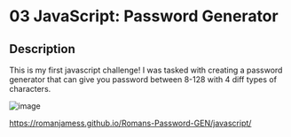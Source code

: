 # 03 JavaScript: Password Generator
## Description 
 This is my first javascript challenge! I was tasked with creating a password generator that can give you password between 8-128 with  4 diff types of characters.

 ![image](https://user-images.githubusercontent.com/118143164/209265513-05075346-93e7-4eaf-aed9-87b93a0792ed.png)


https://romanjamess.github.io/Romans-Password-GEN/javascript/
